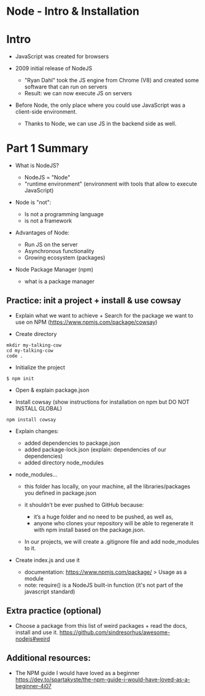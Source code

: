 
# Node - Intro & Installation

<!--

- Part 1: follow students portal (highligted), untill 'Install and use packages from npm'
- Part 2: do the practice exercise with package 'cowsay' (below)


Status: draft

- @todo: 
  - improve this notes/planning +++
  - create slides

-->


# Intro

- JavaScript was created for browsers

- 2009 initial release of NodeJS
  - "Ryan Dahl" took the JS engine from Chrome (V8) and created some software that can run on servers
  - Result: we can now execute JS on servers

- Before Node, the only place where you could use JavaScript was a client-side environment. 
  - Thanks to Node, we can use JS in the backend side as well.


# Part 1 Summary

- What is NodeJS?
  - NodeJS = "Node"
  - "runtime environment" (environment with tools that allow to execute JavaScript)


- Node is "not":
  - Is not a programming language
  - is not a framework


- Advantages of Node:
  - Run JS on the server
  - Asynchronous functionality
  - Growing ecosystem (packages)


- Node Package Manager (npm)
  - what is a package manager



## Practice: init a project + install & use cowsay


- Explain what we want to achieve + Search for the package we want to use on NPM (https://www.npmjs.com/package/cowsay)


- Create directory

```
mkdir my-talking-cow
cd my-talking-cow
code .
```

- Initialize the project

```
$ npm init
```

- Open & explain package.json



- Install cowsay (show instructions for installation on npm but DO NOT INSTALL GLOBAL)

```
npm install cowsay
```

- Explain changes:
  - added dependencies to package.json
  - added package-lock.json (explain: dependencies of our dependencies)
  - added directory node_modules


- node_modules...
  - this folder has locally, on your machine, all the libraries/packages you defined in package.json
  - it shouldn’t be ever pushed to GitHub because:
    - it’s a huge folder and no need to be pushed, as well as,
    - anyone who clones your repository will be able to regenerate it with npm install based on the package.json.

  - In our projects, we will create a .gitignore file and add node_modules to it.


- Create index.js and use it
  - documentation: https://www.npmjs.com/package/ > Usage as a module
  - note: require() is a NodeJS built-in function (it's not part of the javascript standard)



## Extra practice (optional)

- Choose a package from this list of weird packages + read the docs, install and use it.
  https://github.com/sindresorhus/awesome-nodejs#weird



## Additional resources:

- The NPM guide I would have loved as a beginner
https://dev.to/spartakyste/the-npm-guide-i-would-have-loved-as-a-beginner-4i07


